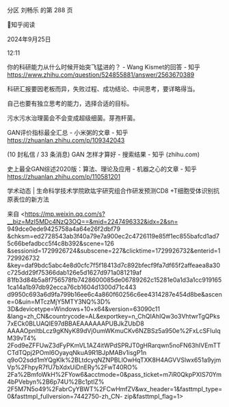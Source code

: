 分区 刘畅乐 的第 288 页

知乎阅读

2024年9月25日

12:11



你的科研能力从什么时候开始突飞猛进的？ - Wang Kismet的回答 - 知乎
https://www.zhihu.com/question/524855881/answer/2563670389

科研汇报要因老板而异，失败过程、成功结论、中间思考，要详略得当。

自己也要有独立思考的能力，选择合适的目标。

污水污水治理菌会不会变成超级细菌。芽孢杆菌。

GAN评价指标最全汇总 - 小米粥的文章 - 知乎
https://zhuanlan.zhihu.com/p/109342043

(10 封私信 / 33 条消息) GAN 怎样才算好 - 搜索结果 - 知乎 (zhihu.com)

史上最全GAN综述2020版：算法、理论及应用 - 机器之心的文章 - 知乎
https://zhuanlan.zhihu.com/p/110581201

学术动态 | 生命科学技术学院欧竑宇研究组合作研发预测CD8
+T细胞受体识别抗原表位的新方法

来自 <https://mp.weixin.qq.com/s?__biz=MzI5MDc4NzQ3OQ==&mid=2247496332&idx=2&sn=
949dce0ede9425758a4a64e26f2dbf79
&chksm=ed2728543ab3f40a79e7a900ec2c4726119e85ff1ec855bafcd1ad75c66befadbcc5f4c8b392&scene=126
&sessionid=1729926724&subscene=227&clicktime=1729926732&enterid=1729926732
&key=daf9bdc5abc4e8d0cfc7f5f18413d7c892bfecf9fa7df65f2affeaea8a30c725dd29f75366dab126e5d1627d971a081219af
81fb3d84b5a8f756578fb7428600085de06789262c15281e0a1d3a1cc9191651ca14a1b97db92ecca76cb1604d1300d71c443
d9950c693a6d9fa799b16ee6c4a860f60256c6ee4314287e454d8be&ascene=0&uin=MTczMjY5MTY3NQ%3D%
3D&devicetype=Windows+10+x64&version=63090c11
&lang=zh_CN&countrycode=AL&exportkey=n_ChQIAhIQw3o3VhtwrTgQPks7xECk0BLUAQIE97dBBAEAAAAAAPUBJkZUbD8
AAAAOpnltbLcz9gKNyK89dVj0umWKmuCKv6NZBSz5a950e%2FxLcSFIuIqM39vT4%
2Fod9eZFFUwZ3dFyPKmVL1AZ4itWPdSPRJT0gHRarqwn5noFN63hIVEmTTCTdTQpj2POmI6OyayqNkuA9R1BJpMABv1isgP1n
q9oO2sdd1mYQgKIk%2BLtdcyqNZNPBLlOwHqTXK8H4AGVVSlwx651a9yjmVp%2FhpyR7fU7bXdxUiDnERy%2FwT40RO%
2Fa%2BmfoWkH%2FYow6&acctmode=0&pass_ticket=m7iR0QkpPXIS70Ym4bPVebyn%2B6p74U%2Bc1ptlZ%
2F5M7N5o49%2FabrCyYBWT%2FCwHmfZV&wx_header=1&fasttmpl_type=0&fasttmpl_fullversion=7442750-zh_CN-
zip&fasttmpl_flag=1>

